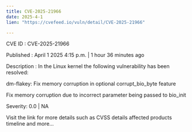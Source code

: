 ```yaml
---
title: CVE-2025-21966
date: 2025-4-1
lien: "https://cvefeed.io/vuln/detail/CVE-2025-21966"

---
```


CVE ID : CVE-2025-21966
 
Published :  April 1
2025
4:15 p.m. | 1 hour
36 minutes ago
 
Description : In the Linux kernel
the following vulnerability has been resolved:

dm-flakey: Fix memory corruption in optional corrupt_bio_byte feature

Fix memory corruption due to incorrect parameter being passed to bio_init
 
Severity: 0.0 | NA
 
Visit the link for more details
such as CVSS details
affected products
timeline
and more...
